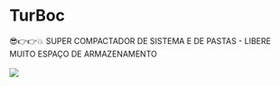 # TurBoc
😎👉👉💥 SUPER COMPACTADOR DE SISTEMA E DE PASTAS - LIBERE MUITO ESPAÇO DE ARMAZENAMENTO
</br>
</br>
<img src="https://github.com/ostonprata/TurBoc/blob/main/TurBoc.png">
